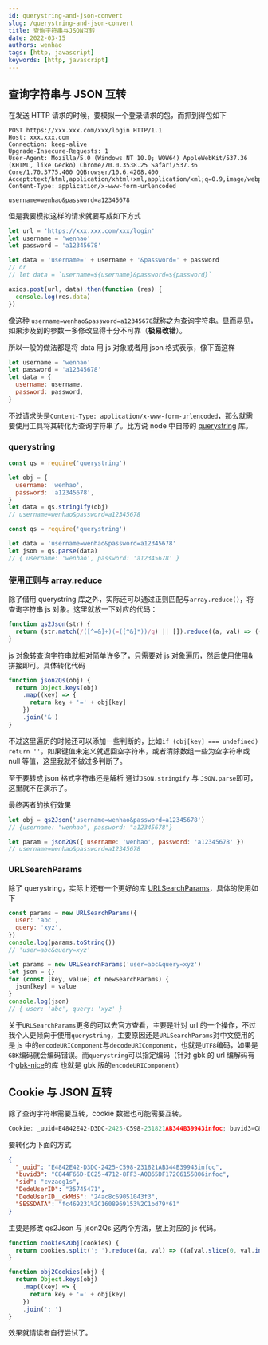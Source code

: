 ```yaml
---
id: querystring-and-json-convert
slug: /querystring-and-json-convert
title: 查询字符串与JSON互转
date: 2022-03-15
authors: wenhao
tags: [http, javascript]
keywords: [http, javascript]
---
```


<!-- truncate -->

## 查询字符串与 JSON 互转

在发送 HTTP 请求的时候，要模拟一个登录请求的包，而抓到得包如下

```http
POST https://xxx.xxx.com/xxx/login HTTP/1.1
Host: xxx.xxx.com
Connection: keep-alive
Upgrade-Insecure-Requests: 1
User-Agent: Mozilla/5.0 (Windows NT 10.0; WOW64) AppleWebKit/537.36 (KHTML, like Gecko) Chrome/70.0.3538.25 Safari/537.36 Core/1.70.3775.400 QQBrowser/10.6.4208.400
Accept:text/html,application/xhtml+xml,application/xml;q=0.9,image/webp,image/apng,*/*;q=0.8
Content-Type: application/x-www-form-urlencoded

username=wenhao&password=a12345678
```

但是我要模拟这样的请求就要写成如下方式

```javascript
let url = 'https://xxx.xxx.com/xxx/login'
let username = 'wenhao'
let password = 'a12345678'

let data = 'username=' + username + '&password=' + password
// or
// let data = `username=${username}&password=${password}`

axios.post(url, data).then(function (res) {
  console.log(res.data)
})
```

像这种 `username=wenhao&password=a12345678`就称之为查询字符串。显而易见，如果涉及到的参数一多修改显得十分不可靠（**极易改错**）。

所以一般的做法都是将 data 用 js 对象或者用 json 格式表示，像下面这样

```javascript
let username = 'wenhao'
let password = 'a12345678'
let data = {
  username: username,
  password: password,
}
```

不过请求头是`Content-Type: application/x-www-form-urlencoded`，那么就需要使用工具将其转化为查询字符串了。比方说 node 中自带的 [querystring](http://nodejs.cn/api/querystring.html) 库。

### querystring

```javascript
const qs = require('querystring')

let obj = {
  username: 'wenhao',
  password: 'a12345678',
}
let data = qs.stringify(obj)
// username=wenhao&password=a12345678
```

```javascript
const qs = require('querystring')

let data = 'username=wenhao&password=a12345678'
let json = qs.parse(data)
// { username: 'wenhao', password: 'a12345678' }
```

### 使用正则与 array.reduce

除了借用 querystring 库之外，实际还可以通过正则匹配与`array.reduce()`，将查询字符串 js 对象。这里就放一下对应的代码：

```javascript
function qs2Json(str) {
  return (str.match(/([^=&]+)(=([^&]*))/g) || []).reduce((a, val) => ((a[val.slice(0, val.indexOf('='))] = val.slice(val.indexOf('=') + 1)), a), {})
}
```

js 对象转查询字符串就相对简单许多了，只需要对 js 对象遍历，然后使用使用&拼接即可。具体转化代码

```javascript
function json2Qs(obj) {
  return Object.keys(obj)
    .map((key) => {
      return key + '=' + obj[key]
    })
    .join('&')
}
```

不过这里遍历的时候还可以添加一些判断的，比如`if (obj[key] === undefined) return ''`，如果键值未定义就返回空字符串，或者清除数组一些为空字符串或 null 等值，这里我就不做过多判断了。

至于要转成 json 格式字符串还是解析 通过`JSON.stringify` 与 `JSON.parse`即可，这里就不在演示了。

最终两者的执行效果

```javascript
let obj = qs2Json('username=wenhao&password=a12345678')
// {username: "wenhao", password: "a12345678"}

let param = json2Qs({ username: 'wenhao', password: 'a12345678' })
// username=wenhao&password=a12345678
```

### URLSearchParams

除了 querystring，实际上还有一个更好的库 [URLSearchParams](http://nodejs.cn/api/url.html#class-urlsearchparams)，具体的使用如下

```javascript
const params = new URLSearchParams({
  user: 'abc',
  query: 'xyz',
})
console.log(params.toString())
// 'user=abc&query=xyz'
```

```javascript
let params = new URLSearchParams('user=abc&query=xyz')
let json = {}
for (const [key, value] of newSearchParams) {
  json[key] = value
}
console.log(json)
// { user: 'abc', query: 'xyz' }
```

关于`URLSearchParams`更多的可以去官方查看，主要是针对 url 的一个操作，不过我个人更倾向于使用`querystring`，主要原因还是`URLSearchParams`对中文使用的是 js 中的`encodeURIComponent`与`decodeURIComponent`，也就是`UTF8`编码，如果是`GBK`编码就会编码错误。而`querystring`可以指定编码（针对 gbk 的 url 编解码有个[gbk-nice](https://www.npmjs.com/package/gbk-nice)的库 也就是 gbk 版的`encodeURIComponent`）

## Cookie 与 JSON 互转

除了查询字符串需要互转，cookie 数据也可能需要互转。

```javascript
Cookie: _uuid=E4842E42-D3DC-2425-C598-231821AB344B39943infoc; buvid3=C844F66D-EC25-4712-8FF3-A0B65DF172C6155806infoc; sid=cvzaog1s; DedeUserID=35745471; DedeUserID__ckMd5=24ac8c69051043f3; SESSDATA=fc469231%2C1608969153%2C1bd79*61;
```

要转化为下面的方式

```json
{
  "_uuid": "E4842E42-D3DC-2425-C598-231821AB344B39943infoc",
  "buvid3": "C844F66D-EC25-4712-8FF3-A0B65DF172C6155806infoc",
  "sid": "cvzaog1s",
  "DedeUserID": "35745471",
  "DedeUserID__ckMd5": "24ac8c69051043f3",
  "SESSDATA": "fc469231%2C1608969153%2C1bd79*61"
}
```

主要是修改 qs2Json 与 json2Qs 这两个方法，放上对应的 js 代码。

```javascript
function cookies2Obj(cookies) {
  return cookies.split('; ').reduce((a, val) => ((a[val.slice(0, val.indexOf('=')).trim()] = val.slice(val.indexOf('=') + 1).trim()), a), {})
}

function obj2Cookies(obj) {
  return Object.keys(obj)
    .map((key) => {
      return key + '=' + obj[key]
    })
    .join('; ')
}
```

效果就请读者自行尝试了。
